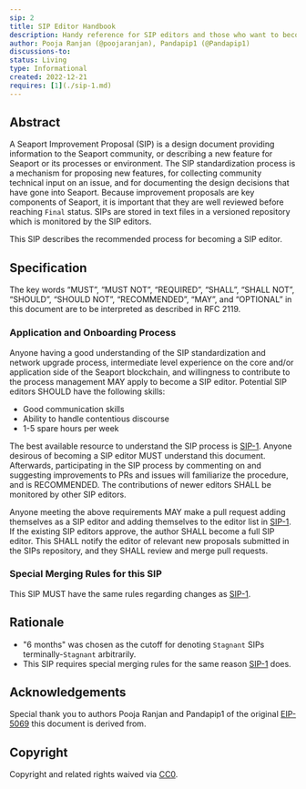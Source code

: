 ```yaml
---
sip: 2
title: SIP Editor Handbook
description: Handy reference for SIP editors and those who want to become one
author: Pooja Ranjan (@poojaranjan), Pandapip1 (@Pandapip1)
discussions-to:
status: Living
type: Informational
created: 2022-12-21
requires: [1](./sip-1.md)
---
```


## Abstract

A Seaport Improvement Proposal (SIP) is a design document providing information to the Seaport community, or describing a new feature for Seaport or its processes or environment. The SIP standardization process is a mechanism for proposing new features, for collecting community technical input on an issue, and for documenting the design decisions that have gone into Seaport. Because improvement proposals are key components of Seaport, it is important that they are well reviewed before reaching `Final` status. SIPs are stored in text files in a versioned repository which is monitored by the SIP editors.

This SIP describes the recommended process for becoming a SIP editor.

## Specification

The key words “MUST”, “MUST NOT”, “REQUIRED”, “SHALL”, “SHALL NOT”, “SHOULD”, “SHOULD NOT”, “RECOMMENDED”, “MAY”, and “OPTIONAL” in this document are to be interpreted as described in RFC 2119.

### Application and Onboarding Process

Anyone having a good understanding of the SIP standardization and network upgrade process, intermediate level experience on the core and/or application side of the Seaport blockchain, and willingness to contribute to the process management MAY apply to become a SIP editor. Potential SIP editors SHOULD have the following skills:

- Good communication skills
- Ability to handle contentious discourse
- 1-5 spare hours per week

The best available resource to understand the SIP process is [SIP-1](./sip-1.md). Anyone desirous of becoming a SIP editor MUST understand this document. Afterwards, participating in the SIP process by commenting on and suggesting improvements to PRs and issues will familiarize the procedure, and is RECOMMENDED. The contributions of newer editors SHALL be monitored by other SIP editors.

Anyone meeting the above requirements MAY make a pull request adding themselves as a SIP editor and adding themselves to the editor list in [SIP-1](./sip-1.md). If the existing SIP editors approve, the author SHALL become a full SIP editor. This SHALL notify the editor of relevant new proposals submitted in the SIPs repository, and they SHALL review and merge pull requests.

### Special Merging Rules for this SIP

This SIP MUST have the same rules regarding changes as [SIP-1](./sip-1.md).

## Rationale

- "6 months" was chosen as the cutoff for denoting `Stagnant` SIPs terminally-`Stagnant` arbitrarily.
- This SIP requires special merging rules for the same reason [SIP-1](./sip-1.md) does.

## Acknowledgements

Special thank you to authors Pooja Ranjan and Pandapip1 of the original [EIP-5069](https://eips.ethereum.org/EIPS/eip-5069) this document is derived from.

## Copyright

Copyright and related rights waived via [CC0](../LICENSE.md).

